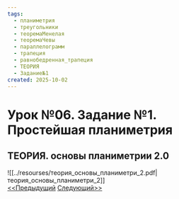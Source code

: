 ```yaml
---
tags:
  - планиметрия
  - треугольники
  - теоремаМенелая
  - теоремаЧевы
  - параллелограмм
  - трапеция
  - равнобедренная_трапеция
  - ТЕОРИЯ
  - Задание№1
created: 2025-10-02
---
```

# Урок №06. Задание №1. Простейшая планиметрия
## ТЕОРИЯ. основы планиметрии 2.0
![[../resourses/теория_основы_планиметри_2.pdf|теория_основы_планиметри_2]]  
[<<Предыдущий](<Lesson 5>) [Следующий>>](<Lesson 7>)
